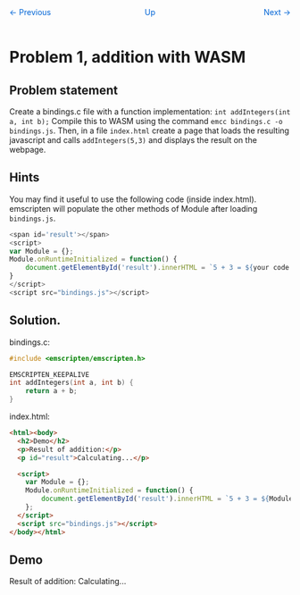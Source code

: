 <nav style="display: grid; grid-template-columns: 1fr 1fr 1fr; padding: 1rem 0;">
    <a href="../" style="text-decoration: none; color: #0366d6;">← Previous</a>
    <a href="../" style="text-decoration: none; color: #0366d6; text-align: center;">Up</a>
    <a href="../lesson02/" style="text-decoration: none; color: #0366d6; text-align: right;">Next →</a>
</nav>



# Problem 1, addition with WASM

## Problem statement

Create a bindings.c file with a function implementation: `int addIntegers(int a, int b);`
Compile this to WASM using the command `emcc bindings.c -o bindings.js`. Then, in a file `index.html` 
create a page that loads the resulting javascript and calls `addIntegers(5,3)` and displays the result on the webpage. 

## Hints

You may find it useful to use the following code (inside index.html). emscripten will populate the other methods of Module after loading `bindings.js`.

``` javascript
<span id='result'></span>
<script>
var Module = {};
Module.onRuntimeInitialized = function() {
    document.getElementById('result').innerHTML = `5 + 3 = ${your code here}`;
}
</script>
<script src="bindings.js"></script>
```

## Solution.


bindings.c:
``` C
#include <emscripten/emscripten.h>

EMSCRIPTEN_KEEPALIVE
int addIntegers(int a, int b) {
    return a + b;
}
```

index.html:

``` html
<html><body>
  <h2>Demo</h2>
  <p>Result of addition:</p>
  <p id="result">Calculating...</p>

  <script>
    var Module = {};
    Module.onRuntimeInitialized = function() {
        document.getElementById('result').innerHTML = `5 + 3 = ${Module._addIntegers(5, 3)}`;
    };
  </script>
  <script src="bindings.js"></script>
</body></html>
```

## Demo
Result of addition: <span id="result">Calculating...</span>
<script>
var Module = {};
Module.onRuntimeInitialized = function() {
    document.getElementById('result').innerHTML = `5 + 3 = ${Module._addIntegers(5, 3)}`;
};
</script>
<script src="bindings.js"></script>

